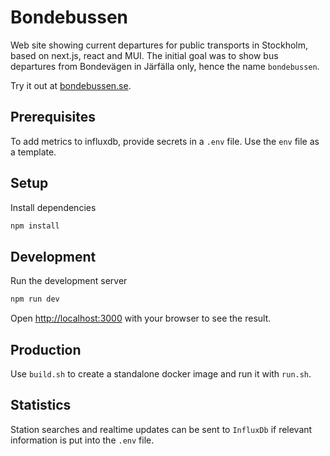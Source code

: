 # Bondebussen

Web site showing current departures for public transports in Stockholm, based on next.js, react and MUI.
The initial goal was to show bus departures from Bondevägen in Järfälla only, hence the name `bondebussen`.

Try it out at [bondebussen.se](https://bondebussen.se).

## Prerequisites

To add metrics to influxdb, provide secrets in a `.env` file.
Use the `env` file as a template.

## Setup

Install dependencies

```sh
npm install
```

## Development

Run the development server

```sh
npm run dev
```

Open [http://localhost:3000](http://localhost:3000) with your browser to see the result.

## Production

Use `build.sh` to create a standalone docker image and run it with `run.sh`.

## Statistics

Station searches and realtime updates can be sent to `InfluxDb` if relevant information
is put into the `.env` file.
